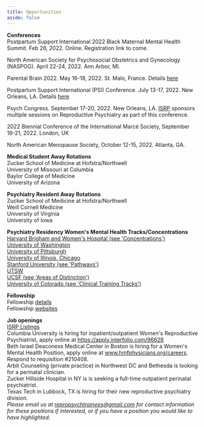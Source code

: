 ```yaml
---
title: Opportunities
aside: false
---
```


**Conferences**\
Postpartum Support International 2022 Black Maternal Mental Health Summit. Feb 26, 2022. Online. Registration link to come. 

North American Society for Psychosocial Obstetrics and Gynecology (NASPOG). April 22-24, 2022. Ann Arbor, MI. 

Parental Brain 2022. May 16-18, 2022. St. Malo, France. Details [here](https://www.parentalbrain2022.com/)

Postpartum Support International (PSI) Conference. July 13-17, 2022. New Orleans, LA. Details [here](https://www.postpartum.net/professionals/psi-conference/)

Psych Congress. September 17-20, 2022. New Orleans, LA. [ISRP](https://reproductivepsychiatry.com/about/) sponsors multiple sessions on Reproductive Psychiatry as part of this conference.  

2022 Biennial Conference of the International Marcé Society, September 19-21, 2022. London, UK

North American Menopause Society, October 12-15, 2022. Atlanta, GA. 

**Medical Student Away Rotations**\
Zucker School of Medicine at Hofstra/Northwell\
University of Missouri at Columbia\
Baylor College of Medicine\
University of Arizona

**Psychiatry Resident Away Rotations**\
Zucker School of Medicine at Hofstra/Northwell\
Weill Cornell Medicine\
University of Virginia\
University of Iowa

**Psychiatry Residency Women's Mental Health Tracks/Concentrations**\
[Harvard Brigham and Women's Hospital (see 'Concentrations')](http://www.bwhhmspsychiatry.org/residency-elements/residency-tracks-and-concentrations/#1474911438668-23a7e244-05a3)\
[University of Washington](http://depts.washington.edu/psychres/wordpress/perinatal-psychiatry-pathway/)\
[University of Pittsburgh](https://www.psychiatry.pitt.edu/educationtraining/residency-fellowships/training-pathways-initiatives/womens-mental-health-area)\
[University of Illinois, Chicago](https://www.psych.uic.edu/education/general-psychiatry-residency/subspecialty-training/womens-mental-health)\
[Stanford University (see 'Pathways')](https://med.stanford.edu/psychiatry/residents/learn.html#pathways)\
[UTSW](https://www.utsouthwestern.edu/education/medical-school/departments/psychiatry/education-and-training/residency-program/wmh-concentration.html)\
[UCSF (see 'Areas of Distinction')](https://psychiatry.ucsf.edu/rtp/highlights)\
[University of Colorado (see 'Clinical Training Tracks')](https://medschool.cuanschutz.edu/psychiatry/education/psychiatryresidency/researchclinicaltraining)

**Fellowship**\
Fellowship [details](https://static1.squarespace.com/static/5e4ca15c7c30900b8e13a44d/t/5fb028e148fd365a10e5facb/1605380323191/Fellowship+Programs+2020+Final_10.26.20.pdf)\
Fellowship [websites](https://reproductivepsychiatry.com/fellowship-programs/)

**Job openings**\
[ISRP Listings](https://reproductivepsychiatry.com/reproductive-psychiatrist-jobs/)\
Columbia University is hiring for inpatient/outpatient Women's Reproductive Psychiatrist, apply online at https://apply.interfolio.com/96628 \
Beth Israel Deaconess Medical Center in Boston is hiring for a Women's Mental Health Position, apply online at www.hmfphysicians.org/careers. Respond to requisition #210408.\
Arbit Counseling (private practice) in Northwest DC and Bethesda is looking for a perinatal clinician.\
Zucker Hillside Hospital in NY is is seeking a full-time outpatient perinatal psychiatrist.\
Texas Tech in Lubbock, TX is hiring for their new reproductive psychiatry division.\
*Please email us at repropsychtrainees@gmail.com for contact information for these positions if interested, or if you have a position you would like to have highlighted.* 
